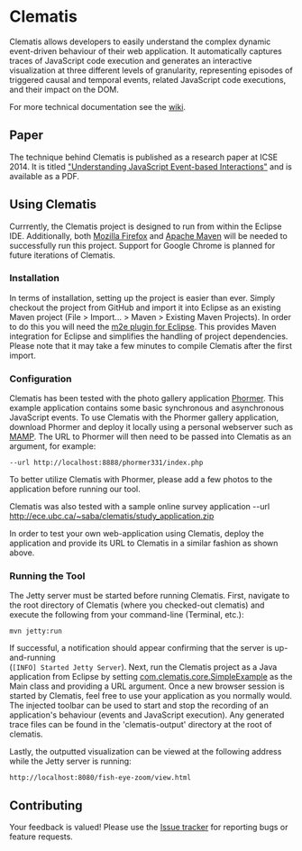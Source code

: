 Clematis
=====

Clematis allows developers to easily understand the complex dynamic event-driven behaviour of their web application. It automatically captures traces of JavaScript code execution and  generates an interactive  visualization at three different  levels of granularity, representing episodes of triggered causal and temporal events, related JavaScript code executions, and their impact on the DOM.

For more technical documentation see the [wiki](https://github.com/saltlab/clematis/wiki).

## Paper

The technique behind Clematis is published as a research paper at ICSE 2014. It is titled ["Understanding JavaScript Event-based Interactions"](http://salt.ece.ubc.ca/publications/saba_clematis.html) and is available as a PDF.


## Using Clematis

Currrently, the Clematis project is designed to run from within the Eclipse IDE. Additionally, both [Mozilla Firefox](http://www.mozilla.org/en-US/firefox/new/) and [Apache Maven](http://maven.apache.org/download.cgi) will be needed to successfully run this project. Support for Google Chrome is planned for future iterations of Clematis.

### Installation

In terms of installation, setting up the project is easier than ever. Simply checkout the project from GitHub and import it into Eclipse as an existing Maven project (File > Import... > Maven > Existing Maven Projects). In order to do this you will need the [m2e plugin for Eclipse](http://eclipse.org/m2e/download/). This provides Maven integration for Eclipse and simplifies the handling of project dependencies. Please note that it may take a few minutes to compile Clematis after the first import.

### Configuration

Clematis has been tested with the photo gallery application [Phormer](http://p.horm.org/er/). This example application contains some basic synchronous and asynchronous JavaScript events. To use Clematis with the Phormer gallery application, download Phormer and deploy it locally using a personal webserver such as [MAMP](http://www.mamp.info/en/index.html). The URL to Phormer will then need to be passed into Clematis as an argument, for example:

```
--url http://localhost:8888/phormer331/index.php
```
To better utilize Clematis with Phormer, please add a few photos to the application before running our tool. 

Clematis was also tested with a sample online survey application --url http://ece.ubc.ca/~saba/clematis/study_application.zip

In order to test your own web-application using Clematis, deploy the application and provide its URL to Clematis in a similar fashion as shown above.

### Running the Tool 

The Jetty server must be started before running Clematis. First, navigate to the root directory of Clematis (where you checked-out clematis) and execute the following from your command-line (Terminal, etc.):

```
mvn jetty:run
```

If successful, a notification should appear confirming that the server is up-and-running  
(``[INFO] Started Jetty Server``). Next, run the Clematis project as a Java application from Eclipse by setting [com.clematis.core.SimpleExample](https://github.com/saltlab/clematis/blob/master/src/main/java/com/clematis/core/SimpleExample.java) as the Main class and providing a URL argument. Once a new browser session is started by Clematis, feel free to use your application as you normally would. The injected toolbar can be used to start and stop the recording of an application's behaviour (events and JavaScript execution). Any generated trace files can be found in the 'clematis-output' directory at the root of clematis.

Lastly, the outputted visualization can be viewed at the following address while the Jetty server is running:

```
http://localhost:8080/fish-eye-zoom/view.html
```

## Contributing

Your feedback is valued! Please use the [Issue tracker](https://github.com/saltlab/clematis/issues) for reporting bugs or feature requests.



